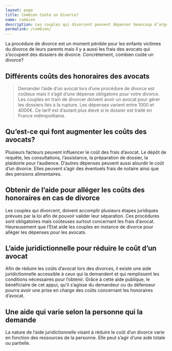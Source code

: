 ```yaml
---
layout: page
title: Combien Coûte un Divorce?
name: combien
description: Les couples qui divorcent peuvent dépenser beaucoup d’argent en avocat. Apprenez les principaux postes de coûts dans la fin d'un mariage.
permalink: /combien/
---
```

La procédure de divorce est un moment pénible pour les enfants victimes du divorce de leurs parents mais il y a aussi les frais des avocats qui s’occupent des dossiers de divorce. Concrètement, combien coûte un divorce?
## Différents coûts des honoraires des avocats
> Demander l’aide d’un avocat lors d’une procédure de divorce est coûteux mais il s’agit d’une dépense obligatoire pour votre divorce.
Les couples en train de divorcer doivent avoir un avocat pour gérer les dossiers liés à la rupture. Les dépenses varient entre 1000 et 4000€. Ce tarif est d’autant plus élevé si le dossier est traité en France métropolitaine.
## Qu’est-ce qui font augmenter les coûts des avocats?
Plusieurs facteurs peuvent influencer le coût des frais d’avocat. Le dépôt de requête, les consultations, l’assistance, la préparation de dossier, la plaidoirie pour l’audience. D’autres dépenses peuvent aussi alourdir le coût d’un divorce. Elles peuvent s’agir des éventuels frais de notaire ainsi que des pensions alimentaires.
## Obtenir de l’aide pour alléger les coûts des honoraires en cas de divorce
Les couples qui divorcent, doivent accomplir plusieurs étapes juridiques prévues par la loi afin de pouvoir valider leur séparation. Ces procédures sont obligatoires mais coûteuses surtout concernant les frais d’avocat. Heureusement que l’Etat aide les couples en instance de divorce pour alléger les dépenses pour les avocats.
## L’aide juridictionnelle pour réduire le coût d’un avocat
Afin de réduire les coûts d’avocat lors des divorces, il existe une aide juridictionnelle accessible à ceux qui la demandent et qui remplissent les conditions nécessaires pour l’obtenir. Grâce à cette aide publique, le bénéficiaire de cet appui, qu’il s’agisse du demandeur ou du défenseur pourra avoir une prise en charge des coûts concernant les honoraires d’avocat.
## Une aide qui varie selon la personne qui la demande
La nature de l’aide juridictionnelle visant à réduire le coût d’un divorce varie en fonction des ressources de la personne. Elle peut s’agir d’une aide totale ou partielle.
